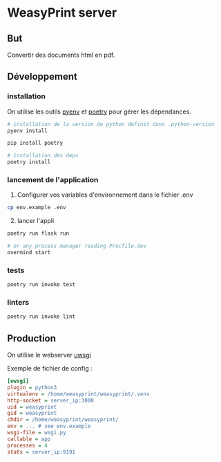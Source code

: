 # WeasyPrint server

## But

Convertir des documents html en pdf.

## Développement
### installation

On utilise les outils [pyenv](https://github.com/pyenv/pyenv) et [poetry](https://python-poetry.org) pour gérer les dépendances.

```bash
# installation de la version de python definit dans .python-version
pyenv install

pip install poetry

# installation des deps
poetry install
```

### lancement de l'application

1. Configurer vos variables d'environnement dans le fichier .env

```bash
cp env.example .env
```

2. lancer l'appli

```bash
poetry run flask run

# or any process manager reading Procfile.dev
overmind start
```

### tests

```bash
poetry run invoke test
```

### linters

```bash
poetry run invoke lint
```

## Production

On utilise le webserver [uwsgi](https://uwsgi-docs.readthedocs.io/en/latest/)

Exemple de fichier de config :

```INI
[uwsgi]
plugin = python3
virtualenv = /home/weasyprint/weasyprint/.venv
http-socket = server_ip:3000
uid = weasyprint
gid = weasyprint
chdir = /home/weasyprint/weasyprint/
env = ... # see env.example
wsgi-file = wsgi.py
callable = app
processes = 4
stats = server_ip:9191
```
